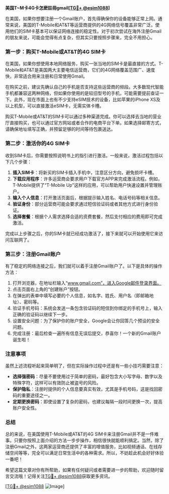 **美国T~M卡4G卡怎麽註冊gmail[[TG💪+ @esim1088](https://t.me/s/esim1088)]**

在美国，如果你想要注册一个Gmail账户，首先得确保你的设备能够正常上网。通常来说，美国的T-Mobile和AT&T等运营商提供的4G网络信号覆盖非常广泛，使用他们的SIM卡基本可以保证网络连接的稳定性。对于初次尝试在海外注册Gmail的朋友来说，可能会觉得有点复杂，但其实只要按照步骤来，完全不用担心。

### 第一步：购买T-Mobile或AT&T的4G SIM卡

在美国，如果你想使用本地网络服务，购买一张当地的SIM卡是最直接的方式。T-Mobile和AT&T是美国两大主要电信运营商，它们的4G网络覆盖范围广、速度快，非常适合用来注册和日常使用Gmail。

在购买之前，建议先确认自己的手机是否支持这些运营商的频段。大多数现代智能手机都兼容这两种网络，但如果你使用的是较旧型号的手机，可能需要提前查证一下。此外，现在市面上也有不少支持eSIM技术的设备，比如苹果的iPhone XS及以上机型，可以直接激活eSIM卡，无需实体卡槽。

购买T-Mobile或AT&T的SIM卡可以通过多种渠道完成。你可以选择去当地的营业厅直接购买，也可以通过官方网站或者合作的电商平台下单。如果选择邮寄方式，请确保地址填写正确，并预留足够的时间等待包裹送达。

### 第二步：激活你的4G SIM卡

收到SIM卡后，你需要按照说明书上的指引进行激活。一般来说，激活过程包括以下几个步骤：

1. **插入SIM卡**：将新买的SIM卡插入手机中，注意区分方向，避免损坏卡槽。
2. **下载应用程序**：许多运营商会要求用户下载官方APP来完成激活流程。例如，T-Mobile提供了“T-Mobile Up”这样的应用，可以帮助用户快速设置并管理账户。
3. **输入个人信息**：打开激活页面后，根据提示输入姓名、电话号码等相关信息。
4. **验证身份**：部分运营商可能会要求通过短信验证码或者其他方式进行身份验证。
5. **选择套餐**：根据个人需求选择合适的资费套餐，然后支付相应的费用即可完成激活。

完成以上步骤之后，你的SIM卡就已经成功激活了，接下来就可以开始使用它来访问互联网了。

### 第三步：注册Gmail账户

有了稳定的网络连接之后，我们就可以着手注册Gmail账户了。以下是具体的操作方法：

1. 打开浏览器，在地址栏输入“www.gmail.com”，进入Google邮件登录界面。
2. 点击页面右上角的“创建账户”按钮。
3. 在弹出的表单中填写必要的个人信息，如名字、姓氏、用户名（即邮箱地址）、密码等。
4. 验证手机号码：系统会发送一条包含验证码的短信到你绑定的手机号上，输入正确的验证码以继续下一步。
5. 设置安全问题：为了保护你的账户安全，Google会让你回答几个预设的安全问题。
6. 完成注册：最后检查一遍所有信息无误后提交，恭喜你！一个新的Gmail账户诞生啦！

### 注意事项

虽然上述流程听起来简单明了，但在实际操作过程中还是有一些小技巧需要注意：

- **选择强密码**：尽量不要使用过于简单的密码，最好包含大小写字母、数字以及特殊字符，这样可以有效防止被盗号的风险。
- **保护隐私**：注册时提供的个人信息要真实有效，尤其是手机号码，这是找回密码的重要途径之一。
- **定期更换密码**：即使设置了复杂的密码，也建议每隔一段时间更换一次，提高账户安全性。

### 总结

总的来说，在美国使用T-Mobile或AT&T的4G SIM卡来注册Gmail并不是一件难事。只要你按照上面介绍的方法一步步操作，相信很快就能顺利搞定。当然，除了注册Gmail之外，这两家运营商还提供了丰富的增值服务，比如视频通话、在线存储空间等等，完全可以满足日常生活中的各种需求。所以，不妨趁此机会好好体验一番吧！

希望这篇文章对你有所帮助，如果有任何疑问或者需要进一步的帮助，欢迎随时留言交流哦！记得关注[TG💪+ @esim1088](https://t.me/s/esim1088)获取更多资讯。

[[TG💪+ @esim1088](https://t.me/s/esim1088) ![Image](https://i.postimg.cc/4NQfJmqS/Snipaste-2025-05-13-00-14-12.png)]